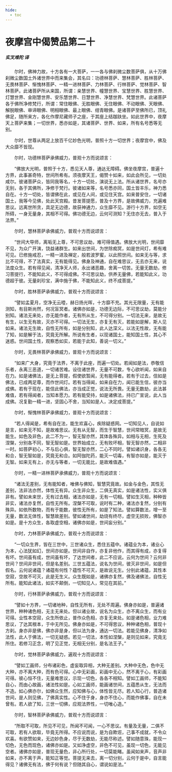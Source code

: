 ```yaml
---
hide:
  - toc
---
```


# **夜摩宫中偈赞品第二十**

##### 实叉难陀 译

　　尔时，佛神力故，十方各有一大菩萨，一一各与佛刹微尘数菩萨俱，从十万佛刹微尘数国土外诸世界中而来集会，其名曰：功德林菩萨、慧林菩萨、胜林菩萨、无畏林菩萨、惭愧林菩萨、一精一进林菩萨、力林菩萨、行林菩萨、觉林菩萨、智林菩萨。此诸菩萨所从来国，所谓：亲慧世界、幢慧世界、宝慧世界、胜慧世界、灯慧世界、金刚慧世界、安乐慧世界、日慧世界、净慧世界、梵慧世界。此诸菩萨各于佛所净修梵行，所谓：常住眼佛、无胜眼佛、无住眼佛、不动眼佛、天眼佛、解脱眼佛、审谛眼佛、明相眼佛、最上眼佛、绀青眼佛。是诸菩萨至佛所已，顶礼佛足，随所来方，各化作摩尼藏师子之座，于其座上结跏趺坐。如此世界中，夜摩天上菩萨来集；一切世界，悉亦如是，其诸菩萨、世界、如来，所有名号悉等无别。

　　尔时，世尊从两足上放百千亿妙色光明，普照十方一切世界；夜摩宫中，佛及大众靡不皆现。

　　尔时，功德林菩萨承佛威力，普观十方而说颂言：

　　“佛放大光明，普照于十方，悉见天人尊，通达无障碍。佛坐夜摩宫，普遍十方界，此事甚奇特，世间所希有。须夜摩天王，偈赞十如来，如此会所见，一切处咸尔。彼诸菩萨众，皆同我等名，十方一切处，演说无上法。所从诸世界，名号亦无别，各于其佛所，净修于梵行。彼诸如来等，名号悉亦同，国土皆丰乐，神力悉自在。十方一切处，皆谓佛在此，或见在人间，或见住天宫。如来普安住，一切诸国土，我等今见佛，处此天宫殿。昔发菩提愿，普及十方界，是故佛威力，充遍难思议。远离世所贪，具足无边德，故获神通力，众生靡不见。游行十方界，如空无所碍，一身无量身，其相不可得。佛功德无边，云何可测知？无住亦无去，普入于法界。”

　　尔时，慧林菩萨承佛威力，普观十方而说颂言：

　　“世间大导师，离垢无上尊，不可思议劫，难可得值遇。佛放大光明，世间靡不见，为众广开演，饶益诸群生。如来出世间，为世除痴冥，如是世间灯，希有难可见。已修施戒忍，一精一进及禅定，般若波罗蜜，以此照世间。如来无与等，求比不可得，不了法真实，无有能得见。佛身及神通，自在难思议，无去亦无来，说法度众生。若有得见闻，清净天人师，永出诸恶趣，舍离一切苦。无量无数劫，修习菩提行，不能知此义，不可得成佛。不可思议劫，供养无量佛，若能知此义，功德超于彼。无量刹珍宝，满中施于佛，不能知此义，终不成菩提。”

　　尔时，胜林菩萨承佛威力，普观十方而说颂言：

　　“譬如孟夏月，空净无云曀，赫日扬光晖，十方靡不充。其光无限量，无有能测知，有目斯尚然，何况盲冥者。诸佛亦如是，功德无边际，不可思议劫，莫能分别知。诸法无来处，亦无能作者，无有所从生，不可得分别。一切法无来，是故无有生，以生无有故，灭亦不可得。一切法无生，亦复无有灭，若能如是解，斯人见如来。诸法无生故，自性无所有，如是分别知，此人达深义。以法无性故，无有能了知，如是解于法，究竟无所解。所说有生者，以现诸国土，能知国土性，其心不迷惑。世间国土性，观察悉如实，若能于此知，善说一切义。”

　　尔时，无畏林菩萨承佛威力，普观十方而说颂言：

　　“如来广大身，究竟于法界，不离于此座，而遍一切处。若闻如是法，恭敬信乐者，永离三恶道，一切诸苦难。设往诸世界，无量不可数，专心欲听闻，如来自在力。如是诸佛法，是无上菩提，假使欲暂闻，无有能得者。若有于过去，信如是佛法，已成两足尊，而作世间灯。若有当得闻，如来自在力，闻已能生信，彼亦当成佛。若有于现在，能信此佛法，亦当成正觉，说法无所畏。无量无数劫，此法甚难值，若有得闻者，当知本愿力。若有能受持，如是诸佛法，持已广宣说，此人当成佛。况复勤一精一进，坚固心不舍，当知如是人，决定成菩提。”

　　尔时，惭愧林菩萨承佛威力，普观十方而说颂言：

　　“若人得闻是，希有自在法，能生欢喜心，疾除疑惑网。一切知见人，自说如是言，如来无不知，是故难思议。无有从无智，而生于智慧，世间常暗冥，是故无能生。如色及非色，此二不为一，智无智亦然，其体各殊异。如相与无相，生死及涅槃，分别各不同，智无智如是。世界始成立，无有败坏相，智无智亦然，二相非一时。如菩萨初心，不与后心俱，智无智亦然，二心不同时。譬如诸识身，各各无和合，智无智如是，究竟无和合。如阿伽陀药，能灭一切毒，有智亦如是，能灭于无智。如来无有上，亦无与等者，一切无能比，是故难值遇。”

　　尔时，一精一进林菩萨承佛威力，普观十方而说颂言：

　　“诸法无差别，无有能知者，唯佛与佛知，智慧究竟故。如金与金色，其性无差别，法非法亦然，体性无有异。众生非众生，二俱无真实，如是诸法性，实义俱非有。譬如未来世，无有过去相，诸法亦如是，无有一切相。譬如生灭相，种种皆非实，诸法亦复然，自性无所有。涅槃不可取，说时有二种，诸法亦复然，分别有殊异。如依所数物，而有于能数，彼性无所有，如是了知法。譬如算数法，增一至无量，数法无体性，智慧故差别。譬如诸世间，劫烧有终尽，虚空无损败，佛智亦如是。是十方众生，各取虚空相，诸佛亦如是，世间妄分别。”

　　尔时，力林菩萨承佛威力，普观十方而说颂言：

　　“一切众生界，皆在三世中，三世诸众生，悉住五蕴中。诸蕴业为本，诸业心为本，心法犹如幻，世间亦如是。世间非自作，亦复非他作，而其得有成，亦复得有坏。世间虽有成，世间虽有坏，了达世间者，此二不应说。云何为世间？云何非世间？世间非世间，但是名差别。三世五蕴法，说名为世间，彼灭非世间，如是但假名。云何说诸蕴？诸蕴有何性？蕴性不可灭，是故说无生。分别此诸蕴，其性本空寂，空故不可灭，此是无生义。众生既如是，诸佛亦复然，佛及诸佛法，自性无所有。能知此诸法，如实不颠倒，一切知见人，常见在其前。”

　　尔时，行林菩萨承佛威力，普观十方而说颂言：

　　“譬如十方界，一切诸地种，自性无所有，无处不周遍。佛身亦如是，普遍诸世界，种种诸色相，无主无来处。但以诸业故，说名为众生，亦不离众生，而有业可得。业性本空寂，众生所依止，普作众色相，亦复无来处。如是诸色相，业力难思议，了达其根本，于中无所见。佛身亦如是，不可得思议，种种诸色相，普现十方刹。身亦非是佛，佛亦非是身，但以法为身，通达一切法。若能见佛身，清净如法性，此人于佛法，一切无疑惑。若见一切法，本性如涅槃，是则见如来，究竟无所住。若修习正念，明了见正觉，无相无分别，是名法王子。”

　　尔时，觉林菩萨承佛威力，遍观十方而说颂言：

　　“譬如工画师，分布诸彩色，虚妄取异相，大种无差别。大种中无色，色中无大种，亦不离大种，而有色可得。心中无彩画，彩画中无心，然不离于心，有彩画可得。彼心恒不住，无量难思议，示现一切色，各各不相知。譬如工画师，不能知自心，而由心故画，诸法性如是。心如工画师，能画诸世间，五蕴悉从生，无法而不造。如心佛亦尔，如佛众生然，应知佛与心，体性皆无尽。若人知心行，普造诸世间，是人则见佛，了佛真实性。心不住于身，身亦不住心，而能作佛事，自在未曾有。若人欲了知，三世一切佛，应观法界性，一切唯心造。”

　　尔时，智林菩萨承佛威力，普观十方而说颂言：

　　“所取不可取，所见不可见，所闻不可闻，一心不思议。有量及无量，二俱不可取，若有人欲取，毕竟无所得。不应说而说，是为自欺诳，己事不成就，不令众欢喜。有欲赞如来，无边妙色身，尽于无数劫，无能尽称述。譬如随意珠，能现一切色，无色而现色，诸佛亦如是。又如净虚空，非色不可见，虽现一切色，无能见空者。诸佛亦如是，普现无量色，非心所行处，一切莫能睹。虽闻如来声，音声非如来，亦不离于声，能知正等觉。菩提无来去，离一切分别，云何于是中，自言能得见？诸佛无有法，佛于何有说？但随其自心，谓说如是法。”

